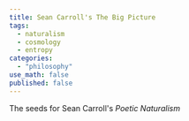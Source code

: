 ```yaml
---
title: Sean Carroll's The Big Picture
tags:
  - naturalism
  - cosmology
  - entropy
categories: 
  - "philosophy"
use_math: false
published: false
---
```


The seeds for Sean Carroll's *Poetic Naturalism*
